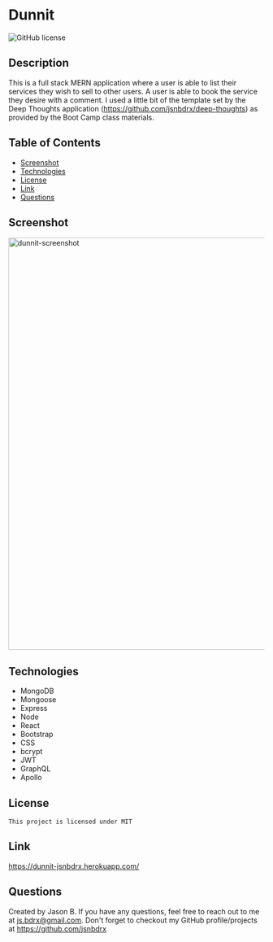 # Dunnit

![GitHub license](http://img.shields.io/badge/license-MIT-blue.svg)



## Description 

This is a full stack MERN application where a user is able to list their services they wish to sell to other users. A user is able to book the service they desire with a comment. I used a little bit of the template set by the Deep Thoughts application (https://github.com/jsnbdrx/deep-thoughts) as provided by the Boot Camp class materials.

## Table of Contents 
  * [Screenshot](#screenshot)
  * [Technologies](#technologies)
  * [License](#license)
  * [Link](#link)
  * [Questions](#questions)

  ## Screenshot

<img width="811" alt="dunnit-screenshot" src="https://user-images.githubusercontent.com/91853630/165416390-87a2dad9-dd24-4078-a73d-33a80147abc5.png">


  ## Technologies

  
  * MongoDB
  * Mongoose
  * Express
  * Node
  * React
  * Bootstrap
  * CSS
  * bcrypt
  * JWT
  * GraphQL
  * Apollo

  ## License

    This project is licensed under MIT
  
  ## Link

https://dunnit-jsnbdrx.herokuapp.com/

  ## Questions
  Created by Jason B. If you have any questions, feel free to reach out to me at js.bdrx@gmail.com. Don't forget to checkout my GitHub profile/projects at https://github.com/jsnbdrx
